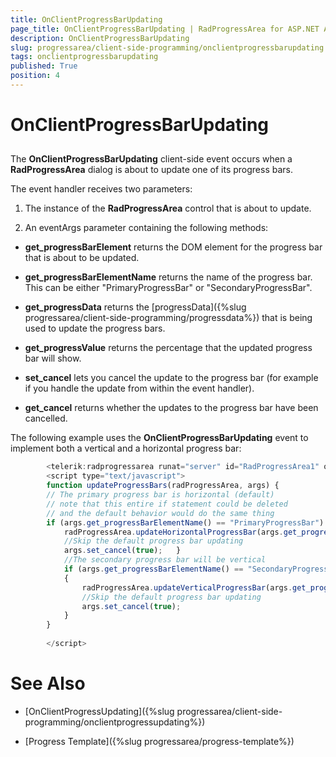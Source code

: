 ```yaml
---
title: OnClientProgressBarUpdating
page_title: OnClientProgressBarUpdating | RadProgressArea for ASP.NET AJAX Documentation
description: OnClientProgressBarUpdating
slug: progressarea/client-side-programming/onclientprogressbarupdating
tags: onclientprogressbarupdating
published: True
position: 4
---
```


# OnClientProgressBarUpdating



## 

The **OnClientProgressBarUpdating** client-side event occurs when a **RadProgressArea** dialog is about to update one of its progress bars.

The event handler receives two parameters:

1. The instance of the **RadProgressArea** control that is about to update.

1. An eventArgs parameter containing the following methods:

* **get_progressBarElement** returns the DOM element for the progress bar that is about to be updated.

* **get_progressBarElementName** returns the name of the progress bar. This can be either "PrimaryProgressBar" or "SecondaryProgressBar".

* **get_progressData** returns the [progressData]({%slug progressarea/client-side-programming/progressdata%}) that is being used to update the progress bars.

* **get_progressValue** returns the percentage that the updated progress bar will show.

* **set_cancel** lets you cancel the update to the progress bar (for example if you handle the update from within the event handler).

* **get_cancel** returns whether the updates to the progress bar have been cancelled.

The following example uses the **OnClientProgressBarUpdating** event to implement both a vertical and a horizontal progress bar:

````JavaScript
	    <telerik:radprogressarea runat="server" id="RadProgressArea1" onclientprogressbarupdating="updateProgressBars" />
	    <script type="text/javascript">
	    function updateProgressBars(radProgressArea, args) {   
	    // The primary progress bar is horizontal (default)   
	    // note that this entire if statement could be deleted   
	    // and the default behavior would do the same thing   
	    if (args.get_progressBarElementName() == "PrimaryProgressBar") {       
	        radProgressArea.updateHorizontalProgressBar(args.get_progressBarElement(), args.get_progressValue());
	        //Skip the default progress bar updating       
	        args.set_cancel(true);   }   
	        //The secondary progress bar will be vertical   
	        if (args.get_progressBarElementName() == "SecondaryProgressBar")   
	        {       
	            radProgressArea.updateVerticalProgressBar(args.get_progressBarElement(), args.get_progressValue());
	            //Skip the default progress bar updating       
	            args.set_cancel(true);
	        }
	    }
	    
	    </script>
````



# See Also

 * [OnClientProgressUpdating]({%slug progressarea/client-side-programming/onclientprogressupdating%})

 * [Progress Template]({%slug progressarea/progress-template%})
